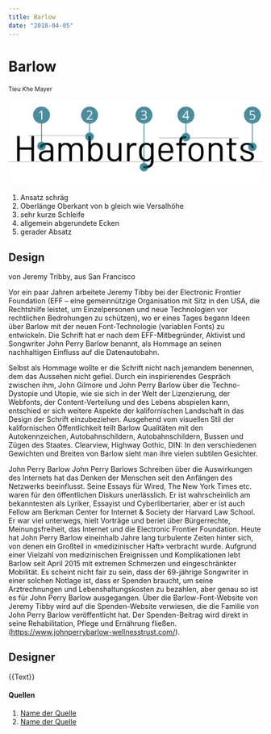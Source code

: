 ```yaml
---
title: Barlow
date: "2018-04-05"
---
```


# Barlow
<small>Tieu Khe Mayer</small>

<div class="col1to12">

![Barlow](./Barlow.svg)

</div>

1. Ansatz schräg
2. Oberlänge Oberkant von b gleich wie Versalhöhe
3. sehr kurze Schleife
4. allgemein abgerundete Ecken
5. gerader Absatz


## Design
von Jeremy Tribby, aus San Francisco

Vor ein paar Jahren arbeitete Jeremy Tibby bei der Electronic Frontier Foundation (EFF – eine gemeinnützige Organisation mit Sitz in den USA, die Rechtshilfe leistet, um Einzelpersonen und neue Technologien vor rechtlichen Bedrohungen zu schützen), wo er eines Tages begann Ideen über Barlow mit der neuen Font-Technologie (variablen Fonts) zu entwickeln. Die Schrift hat er nach dem EFF-Mitbegründer, Aktivist und Songwriter John Perry Barlow benannt, als Hommage an seinen nachhaltigen Einfluss auf die Datenautobahn. 

Selbst als Hommage wollte er die Schrift nicht nach jemandem benennen, dem das Aussehen nicht gefiel. Durch ein inspirierendes Gespräch zwischen ihm, John Gilmore und John Perry Barlow über die Techno-Dystopie und Utopie, wie sie sich in der Welt der Lizenzierung, der Webfonts, der Content-Verteilung und des Lebens abspielen kann, entschied er sich weitere Aspekte der kalifornischen Landschaft in das Design der Schrift einzubeziehen. Ausgehend vom visuellen Stil der kalifornischen Öffentlichkeit teilt Barlow Qualitäten mit den Autokennzeichen, Autobahnschildern, Autobahnschildern, Bussen und Zügen des Staates. Clearview, Highway Gothic, DIN: In den verschiedenen Gewichten und Breiten von Barlow sieht man ihre vielen subtilen Gesichter.

John Perry Barlow
John Perry Barlows Schreiben über die Auswirkungen des Internets hat das Denken der Menschen seit den Anfängen des Netzwerks beeinflusst. Seine Essays für Wired, The New York Times etc. waren für den öffentlichen Diskurs unerlässlich. Er ist wahrscheinlich am bekanntesten als Lyriker, Essayist und Cyberlibertarier, aber er ist auch Fellow am Berkman Center for Internet & Society der Harvard Law School. Er war viel unterwegs, hielt Vorträge und beriet über Bürgerrechte, Meinungsfreiheit, das Internet und die Electronic Frontier Foundation. 
Heute hat John Perry Barlow eineinhalb Jahre lang turbulente Zeiten hinter sich, von denen ein Großteil in «medizinischer Haft» verbracht wurde. Aufgrund einer Vielzahl von medizinischen Ereignissen und Komplikationen lebt Barlow seit April 2015 mit extremen Schmerzen und eingeschränkter Mobilität. Es scheint nicht fair zu sein, dass der 69-jährige Songwriter in einer solchen Notlage ist, dass er Spenden braucht, um seine Arztrechnungen und Lebenshaltungskosten zu bezahlen, aber genau so ist es für John Perry Barlow ausgegangen. Über die Barlow-Font-Website von Jeremy Tibby wird auf die Spenden-Website verwiesen, die die Familie von John Perry Barlow veröffentlicht hat. Der Spenden-Beitrag wird direkt in seine Rehabilitation, Pflege und Ernährung fließen.(https://www.johnperrybarlow-wellnesstrust.com/).

## Designer
{{Text}}


#### Quellen
1. [Name der Quelle](http://...)
2. [Name der Quelle](http://...)
